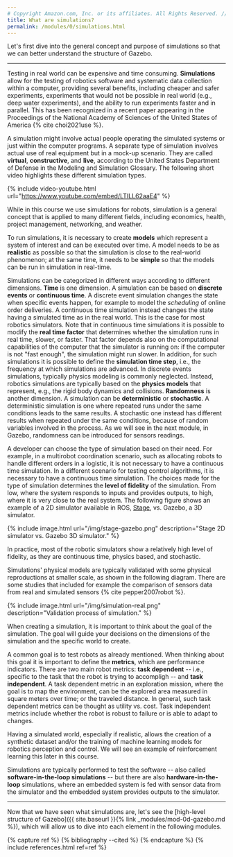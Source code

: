 ```yaml
---
# Copyright Amazon.com, Inc. or its affiliates. All Rights Reserved. // SPDX-License-Identifier: CC-BY-SA-4.0
title: What are simulations?
permalink: /modules/0/simulations.html
---
```


Let's first dive into the general concept and purpose of simulations so that we can better understand the structure of Gazebo. 

---

Testing in real world can be expensive and time consuming. **Simulations** allow for the testing of robotics software and systematic data collection within a computer, providing several benefits, including cheaper and safer experiments, experiments that would not be possible in real world (e.g., deep water experiments), and the ability to run experiments faster and in parallel. This has been recognized in a recent paper appearing in the Proceedings of the National Academy of Sciences of the United States of America {% cite choi2021use %}.

A simulation might involve actual people operating the simulated systems or just within the computer programs. A separate type of simulation involves actual use of real equipment but in a mock-up scenario. They are called **virtual**, **constructive**, and **live**, according to the United States Department of Defense in the Modeling and Simulation Glossary. The following short video highlights these different simulation types. 

{% include video-youtube.html url="https://www.youtube.com/embed/LTILL62aaE4" %}

While in this course we use simulations for robots, simulation is a general concept that is applied to many different fields, including economics, health, project management, networking, and weather.

To run simulations, it is necessary to create **models** which represent a system of interest and can be executed over time. A model needs to be as **realistic** as possible so that the simulation is close to the real-world phenomenon; at the same time, it needs to be **simple** so that the models can be run in simulation in real-time.

Simulations can be categorized in different ways according to different dimensions. 
**Time** is one dimension. A simulation can be based on **discrete events** or **continuous time**. A discrete event simulation changes the state when specific events happen, for example to model the *scheduling* of online order deliveries. A continuous time simulation instead changes the state having a simulated time as in the real world. This is the case for most robotics simulators. Note that in continuous time simulations it is possible to modify the **real time factor** that determines whether the simulation runs in real time, slower, or faster. That factor depends also on the computational capabilities of the computer that the simulator is running on: if the computer is not "fast enough", the simulation might run slower. In addition, for such simulations it is possible to define the **simulation time step**, i.e., the frequency at which simulations are advanced.
In discrete events simulations, typically physics modeling is commonly neglected. Instead, robotics simulations are typically based on the **physics models** that represent, e.g., the rigid body dynamics and collisions.
**Randomness** is another dimension. A simulation can be **deterministic** or **stochastic**. A deterministic simulation is one where repeated runs under the same conditions leads to the same results. A stochastic one instead has different results when repeated under the same conditions, because of random variables involved in the process. As we will see in the next module, in Gazebo, randomness can be introduced for sensors readings.

A developer can choose the type of simulation based on their need. For example, in a multirobot coordination scenario, such as allocating robots to handle different orders in a logistic, it is not necessary to have a continuous time simulation. In a different scenario for testing control algorithms, it is necessary to have a continuous time simulation. The choices made for the type of simulation determines the **level of fidelity** of the simulation. From low, where the system responds to inputs and provides outputs, to high, where it is very close to the real system.   The following figure shows an example of a 2D simulator available in ROS, [Stage](), vs. Gazebo, a 3D simulator.

{% include image.html url="/img/stage-gazebo.png" description="Stage 2D simulator vs. Gazebo 3D simulator." %}

In practice, most of the robotic simulators show a relatively high level of fidelity, as they are continuous time, physics based, and stochastic. 

Simulations' physical models are typically validated with some physical reproductions at smaller scale, as shown in the following diagram. There are some studies that included for example the comparison of sensors data from real and simulated sensors {% cite pepper2007robot %}.

{% include image.html url="/img/simulation-real.png" description="Validation process of simulation." %}

When creating a simulation, it is important to think about the goal of the simulation. The goal will guide your decisions on the dimensions of the simulation and the specific world to create. 

A common goal is to test robots as already mentioned. When thinking about this goal it is important to define the **metrics**, which are performance indicators. There are two main robot metrics: **task dependent** -- i.e., specific to the task that the robot is trying to accompligh -- and **task independent**. A task dependent metric in an exploration mission, where the goal is to map the environment, can be the explored area measured in square meters over time; or the traveled distance. In general, such task dependent metrics can be thought as utility vs. cost. Task independent metrics include whether the robot is robust to failure or is able to adapt to changes.  

Having a simulated world, especially if realistic, allows the creation of a synthetic dataset and/or the training of machine learning models for robotics perception and control. We will see an example of reinforcement learning this later in this course.

Simulations are typically performed to test the software -- also called **software-in-the-loop simulations** -- but there are also **hardware-in-the-loop** simulations, where an embedded system is fed with sensor data from the simulator and the embedded system provides outputs to the simulator.

---

Now that we have seen what simulations are, let's see the [high-level structure of Gazebo]({{ site.baseurl }}{% link _modules/mod-0d-gazebo.md %}), which will allow us to dive into each element in the following modules.


{% capture ref %}
{% bibliography --cited %}
{% endcapture %}
{% include references.html ref=ref %}
